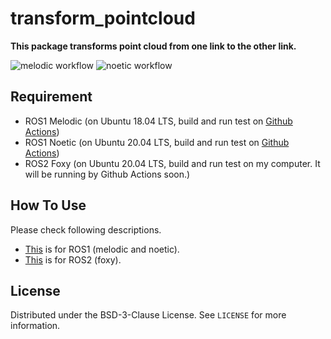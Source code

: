 # transform_pointcloud

**This package transforms point cloud from one link to the other link.**

![melodic workflow](https://github.com/HHorimoto/transform_pointcloud/actions/workflows/melodic.yml/badge.svg)
![noetic workflow](https://github.com/HHorimoto/transform_pointcloud/actions/workflows/noetic.yml/badge.svg)

## Requirement
+ ROS1 Melodic (on Ubuntu 18.04 LTS, build and run test on [Github Actions](./.github/workflows/melodic.yml))
+ ROS1 Noetic (on Ubuntu 20.04 LTS, build and run test on [Github Actions](./.github/workflows/noetic.yml))
+ ROS2 Foxy (on Ubuntu 20.04 LTS, build and run test on my computer. It will be running by Github Actions soon.)

## How To Use
Please check following descriptions.  
+ [This](https://github.com/HHorimoto/transform_pointcloud/blob/main/ros1_use.md) is for ROS1 (melodic and noetic).  
+ [This](https://github.com/HHorimoto/transform_pointcloud/blob/foxy-devel/ros2_use.md) is for ROS2 (foxy).  

## License

Distributed under the BSD-3-Clause License. See `LICENSE` for more information.